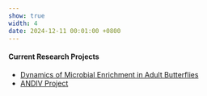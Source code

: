 ```yaml
---
show: true
width: 4
date: 2024-12-11 00:01:00 +0800
---
```


<div class="p-4" style="text-align: justify;">
    <h4>Current Research Projects</h4>
           <p>
       <ul>
  <li><a href="#Pieris">Dynamics of Microbial Enrichment in Adult Butterflies</a></li>
  <li><a href="#ANDIV">ANDIV Project</a></li>
  </ul> 
     </p>
    </div>
